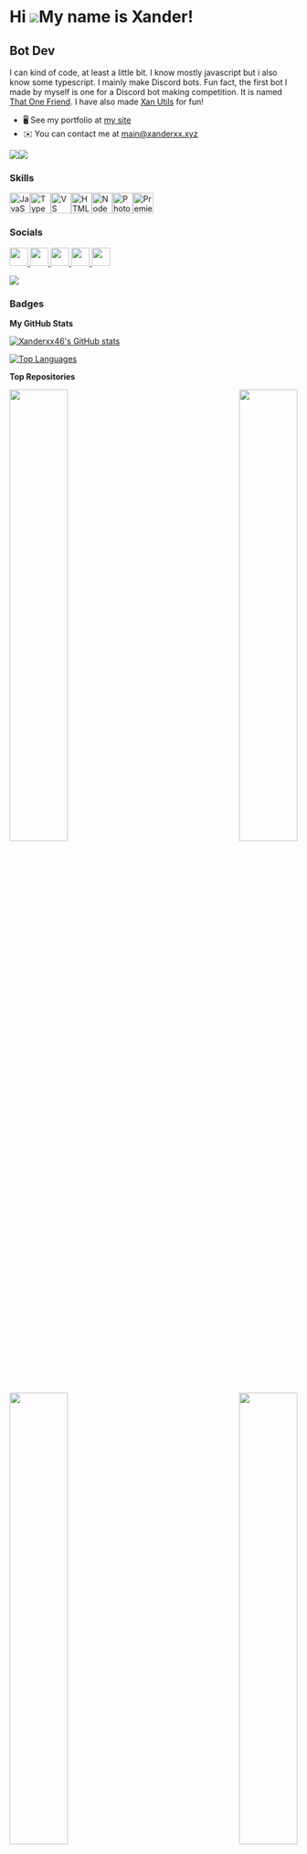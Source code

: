 Hi ![](https://user-images.githubusercontent.com/18350557/176309783-0785949b-9127-417c-8b55-ab5a4333674e.gif)My name is Xander!
===============================================================================================================================

Bot Dev
-------

I can kind of code, at least a little bit. I know mostly javascript but i also know some typescript. I mainly make Discord bots. Fun fact, the first bot I made by myself is one for a Discord bot making competition. It is named [That One Friend](https://github.com/Xanderxx46/That-One-Friend). I have also made [Xan Utils](https://github.com/Xanderxx46/Xan-Utils) for fun!

* 🖥️  See my portfolio at [my site](http://xanderxx.xyz)
* ✉️  You can contact me at [main@xanderxx.xyz](mailto:main@xanderxx.xyz)

<a href="https://www.github.com/Xanderxx46" target="_blank" rel="noreferrer"><img
src="https://img.shields.io/github/followers/Xanderxx46?logo=github&style=for-the-badge&color=a855f7&labelColor=1c1917" /></a><a href="https://www.twitch.tv/XanderHoganxx" target="_blank" rel="noreferrer"><img
src="https://img.shields.io/twitch/status/XanderHoganxx?logo=twitchsx&style=for-the-badge&color=a855f7&labelColor=1c1917&label=TWITCH+STATUS" /></a>
### Skills

<p align="left">
<a href="https://developer.mozilla.org/en-US/docs/Web/JavaScript" target="_blank" rel="noreferrer"><img src="https://raw.githubusercontent.com/danielcranney/readme-generator/main/public/icons/skills/javascript-colored.svg" width="36" height="36" alt="JavaScript" /></a><a href="https://www.typescriptlang.org/" target="_blank" rel="noreferrer"><img src="https://raw.githubusercontent.com/danielcranney/readme-generator/main/public/icons/skills/typescript-colored.svg" width="36" height="36" alt="TypeScript" /></a><a href="https://code.visualstudio.com/" target="_blank" rel="noreferrer"><img src="https://raw.githubusercontent.com/danielcranney/readme-generator/main/public/icons/skills/visualstudiocode-colored.svg" width="36" height="36" alt="VS Code" /></a><a href="https://developer.mozilla.org/en-US/docs/Glossary/HTML5" target="_blank" rel="noreferrer"><img src="https://raw.githubusercontent.com/danielcranney/readme-generator/main/public/icons/skills/html5-colored.svg" width="36" height="36" alt="HTML5" /></a><a href="https://nodejs.org/en/" target="_blank" rel="noreferrer"><img src="https://raw.githubusercontent.com/danielcranney/readme-generator/main/public/icons/skills/nodejs-colored.svg" width="36" height="36" alt="NodeJS" /></a><a href="https://www.adobe.com/products/photoshop.html" target="_blank" rel="noreferrer"><img src="https://raw.githubusercontent.com/danielcranney/readme-generator/main/public/icons/skills/photoshop-colored.svg" width="36" height="36" alt="Photoshop" /></a><a href="https://www.adobe.com/products/premiere.html" target="_blank" rel="noreferrer"><img src="https://raw.githubusercontent.com/danielcranney/readme-generator/main/public/icons/skills/premierepro-colored.svg" width="36" height="36" alt="Premiere Pro" /></a>
</p>

### Socials

<p align="left"> <a href="https://discord.com/users/xanderxx" target="_blank" rel="noreferrer"> <picture> <source media="(prefers-color-scheme: dark)" srcset="https://raw.githubusercontent.com/danielcranney/readme-generator/main/public/icons/socials/discord-dark.svg" /> <source media="(prefers-color-scheme: light)" srcset="https://raw.githubusercontent.com/danielcranney/readme-generator/main/public/icons/socials/discord.svg" /> <img src="https://raw.githubusercontent.com/danielcranney/readme-generator/main/public/icons/socials/discord.svg" width="32" height="32" /> </picture> </a> <a href="https://www.github.com/Xanderxx46" target="_blank" rel="noreferrer"> <picture> <source media="(prefers-color-scheme: dark)" srcset="https://raw.githubusercontent.com/danielcranney/readme-generator/main/public/icons/socials/github-dark.svg" /> <source media="(prefers-color-scheme: light)" srcset="https://raw.githubusercontent.com/danielcranney/readme-generator/main/public/icons/socials/github.svg" /> <img src="https://raw.githubusercontent.com/danielcranney/readme-generator/main/public/icons/socials/github.svg" width="32" height="32" /> </picture> </a> <a href="http://www.instagram.com/xanderhoganxx" target="_blank" rel="noreferrer"> <picture> <source media="(prefers-color-scheme: dark)" srcset="https://raw.githubusercontent.com/danielcranney/readme-generator/main/public/icons/socials/instagram-dark.svg" /> <source media="(prefers-color-scheme: light)" srcset="https://raw.githubusercontent.com/danielcranney/readme-generator/main/public/icons/socials/instagram.svg" /> <img src="https://raw.githubusercontent.com/danielcranney/readme-generator/main/public/icons/socials/instagram.svg" width="32" height="32" /> </picture> </a> <a href="https://www.youtube.com/@xanderhogan3253" target="_blank" rel="noreferrer"> <picture> <source media="(prefers-color-scheme: dark)" srcset="https://raw.githubusercontent.com/danielcranney/readme-generator/main/public/icons/socials/youtube-dark.svg" /> <source media="(prefers-color-scheme: light)" srcset="https://raw.githubusercontent.com/danielcranney/readme-generator/main/public/icons/socials/youtube.svg" /> <img src="https://raw.githubusercontent.com/danielcranney/readme-generator/main/public/icons/socials/youtube-colored.svg" width="32" height="32" /> </picture> </a> <a href="https://www.twitch.tv/XanderHoganxx" target="_blank" rel="noreferrer"> <picture> <source media="(prefers-color-scheme: dark)" srcset="https://raw.githubusercontent.com/danielcranney/readme-generator/main/public/icons/socials/twitch-dark.svg" /> <source media="(prefers-color-scheme: light)" srcset="https://raw.githubusercontent.com/danielcranney/readme-generator/main/public/icons/socials/twitch-colored.svg" /> <img src="https://raw.githubusercontent.com/danielcranney/readme-generator/main/public/icons/socials/twitch-colored.svg" width="32" height="32" /> </picture> </a>

 <a href="https://discord.com/users/8299092012620840965"><img src="https://lanyard.cnrad.dev/api/829909201262084096"/></a></p>

### Badges

<b>My GitHub Stats</b>

<a href="http://www.github.com/Xanderxx46"><img src="https://github-readme-stats.vercel.app/api?username=Xanderxx46&show_icons=true&hide=&count_private=true&title_color=a855f7&text_color=ffffff&icon_color=a855f7&bg_color=1c1917&hide_border=true&show_icons=true" alt="Xanderxx46's GitHub stats" /></a>

<a href="https://github.com/Xanderxx46" align="left"><img src="https://github-readme-stats.vercel.app/api/top-langs/?username=Xanderxx46&langs_count=10&title_color=a855f7&text_color=ffffff&icon_color=a855f7&bg_color=1c1917&hide_border=true&locale=en&custom_title=Top%20%Languages" alt="Top Languages" /></a>

<b>Top Repositories</b>

<div width="100%" align="center"><a href="https://github.com/Xanderxx46/cag-faq" align="left"><img align="left" width="45%" src="https://github-readme-stats.vercel.app/api/pin/?username=Xanderxx46&repo=cag-faq&title_color=a855f7&text_color=ffffff&icon_color=a855f7&bg_color=1c1917&hide_border=true&locale=en" /></a><a href="https://github.com/Xanderxx46/xan-utils" align="right"><img align="right" width="45%" src="https://github-readme-stats.vercel.app/api/pin/?username=Xanderxx46&repo=xan-utils&title_color=a855f7&text_color=ffffff&icon_color=a855f7&bg_color=1c1917&hide_border=true&locale=en" /></a></div><br /><br /><br /><br /><br /><br /><br />

<div width="100%" align="center"><a href="https://github.com/Xanderxx46/that-one-friend" align="left"><img align="left" width="45%" src="https://github-readme-stats.vercel.app/api/pin/?username=Xanderxx46&repo=that-one-friend&title_color=a855f7&text_color=ffffff&icon_color=a855f7&bg_color=1c1917&hide_border=true&locale=en" /></a><a href="https://github.com/Xanderxx46/xanderxx46.github.io" align="right"><img align="right" width="45%" src="https://github-readme-stats.vercel.app/api/pin/?username=Xanderxx46&repo=xanderxx46.github.io&title_color=a855f7&text_color=ffffff&icon_color=a855f7&bg_color=1c1917&hide_border=true&locale=en" /></a></div>
